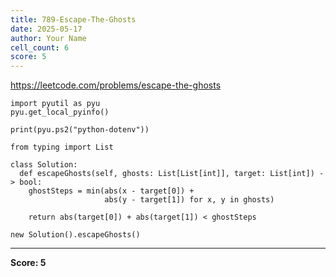```yaml
---
title: 789-Escape-The-Ghosts
date: 2025-05-17
author: Your Name
cell_count: 6
score: 5
---
```


https://leetcode.com/problems/escape-the-ghosts


```
import pyutil as pyu
pyu.get_local_pyinfo()
```


```
print(pyu.ps2("python-dotenv"))
```


```
from typing import List
```


```
class Solution:
  def escapeGhosts(self, ghosts: List[List[int]], target: List[int]) -> bool:
    ghostSteps = min(abs(x - target[0]) +
                     abs(y - target[1]) for x, y in ghosts)

    return abs(target[0]) + abs(target[1]) < ghostSteps
```


```
new Solution().escapeGhosts()
```


---
**Score: 5**